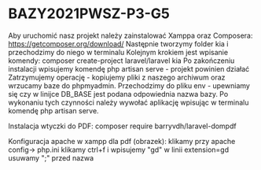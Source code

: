 # BAZY2021PWSZ-P3-G5
Aby uruchomić nasz projekt należy zainstalować Xamppa oraz Composera:
https://getcomposer.org/download/
Następnie tworzymy folder kia i przechodzimy do niego w terminalu
Kolejnym krokiem jest wpisanie komendy: composer create-project laravel/laravel kia
Po zakończeniu instalacji wpisujemy komendę php artisan serve - projekt powinien działać
Zatrzymujemy operację - kopiujemy pliki z naszego archiwum oraz wrzucamy baze do phpmyadmin. 
Przechodzimy do pliku env - upewniamy się czy w linijce DB_BASE jest podana odpowiednia nazwa bazy. Po wykonaniu tych czynności należy wywołać aplikację wpisując w terminalu komendę php artisan serve.

Instalacja wtyczki do PDF:
composer require barryvdh/laravel-dompdf

Konfiguracja apache w xampp dla pdf (obrazek): klikamy przy apache config-> php.ini klikamy ctrl+f i wpisujemy "gd" w linii extension=gd usuwamy ";" przed nazwa




